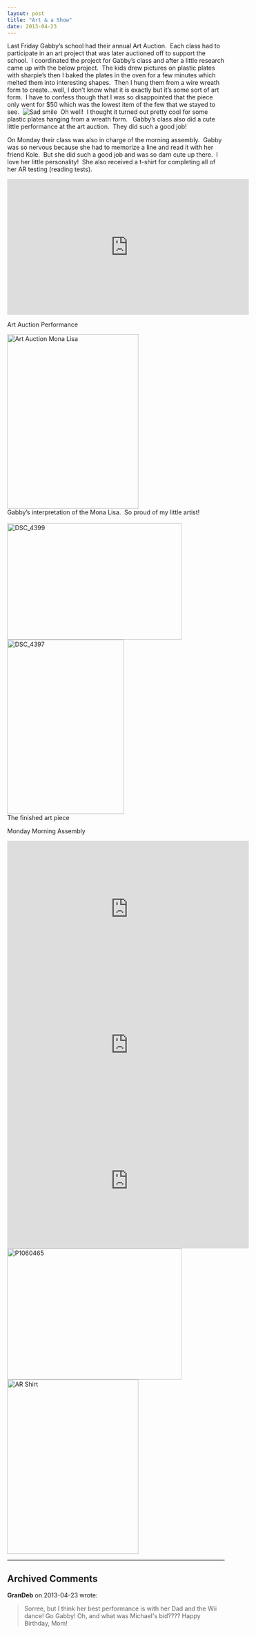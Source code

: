 ```yaml
---
layout: post
title: "Art & a Show"
date: 2013-04-23
---
```


<p>Last Friday Gabby’s school had their annual Art Auction.&#160; Each class had to participate in an art project that was later auctioned off to support the school.&#160; I coordinated the project for Gabby’s class and after a little research came up with the below project.&#160; The kids drew pictures on plastic plates with sharpie’s then I baked the plates in the oven for a few minutes which melted them into interesting shapes.&#160; Then I hung them from a wire wreath form to create…well, I don’t know what it is exactly but it’s some sort of art form.&#160; I have to confess though that I was so disappointed that the piece only went for $50 which was the lowest item of the few that we stayed to see.&#160; <img style="border-bottom-style: none; border-left-style: none; border-top-style: none; border-right-style: none" class="wlEmoticon wlEmoticon-sadsmile" alt="Sad smile" src="/thepaladinos/assets/images/wlEmoticon-sadsmile.png" />&#160; Oh well!&#160; I thought it turned out pretty cool for some plastic plates hanging from a wreath form.&#160;&#160; Gabby’s class also did a cute little performance at the art auction.&#160; They did such a good job!</p>  <p>On Monday their class was also in charge of the morning assembly.&#160; Gabby was so nervous because she had to memorize a line and read it with her friend Kole.&#160; But she did such a good job and was so darn cute up there.&#160; I love her little personality!&#160; She also received a t-shirt for completing all of her AR testing (reading tests).&#160; </p>  <div style="padding-bottom: 0px; margin: 0px; padding-left: 0px; padding-right: 0px; display: inline; float: none; padding-top: 0px" id="scid:5737277B-5D6D-4f48-ABFC-DD9C333F4C5D:2ea6ca41-51c1-4771-8a4e-cb1f4a6c3fe8" class="wlWriterEditableSmartContent"><iframe width="560" height="315" src="https://www.youtube.com/embed/RA2iET9Nx6Y" frameborder="0" allowfullscreen></iframe></div>  <p>Art Auction Performance</p>  <p><a href="/thepaladinos/assets/images/Art-Auction-Mona-Lisa.jpg" target="_blank"><img style="background-image: none; border-bottom: 0px; border-left: 0px; padding-left: 0px; padding-right: 0px; display: inline; border-top: 0px; border-right: 0px; padding-top: 0px" title="Art Auction Mona Lisa" border="0" alt="Art Auction Mona Lisa" src="/thepaladinos/assets/images/Art-Auction-Mona-Lisa_thumb.jpg" width="304" height="404" /></a>    <br />Gabby’s interpretation of the Mona Lisa.&#160; So proud of my little artist!&#160; <br />    <br /><a href="/thepaladinos/assets/images/DSC_4399.jpg" target="_blank"><img style="background-image: none; border-bottom: 0px; border-left: 0px; padding-left: 0px; padding-right: 0px; display: inline; border-top: 0px; border-right: 0px; padding-top: 0px" title="DSC_4399" border="0" alt="DSC_4399" src="/thepaladinos/assets/images/DSC_4399_thumb.jpg" width="404" height="270" /></a>    <br /><a href="/thepaladinos/assets/images/DSC_4397.jpg" target="_blank"><img style="background-image: none; border-bottom: 0px; border-left: 0px; padding-left: 0px; padding-right: 0px; display: inline; border-top: 0px; border-right: 0px; padding-top: 0px" title="DSC_4397" border="0" alt="DSC_4397" src="/thepaladinos/assets/images/DSC_4397_thumb.jpg" width="270" height="404" /></a>    <br />The finished art piece    <br /></p>
<p>
Monday Morning Assembly  <br />  

<div style="padding-bottom: 0px; margin: 0px; padding-left: 0px; padding-right: 0px; display: inline; float: none; padding-top: 0px" id="scid:5737277B-5D6D-4f48-ABFC-DD9C333F4C5D:8ac88a9e-116d-43f1-ad27-74c8cb3ec92c" class="wlWriterEditableSmartContent"><iframe width="560" height="315" src="https://www.youtube.com/embed/BYYzacycuY4" frameborder="0" allowfullscreen></iframe>
</div>
<br />  
<div style="padding-bottom: 0px; margin: 0px; padding-left: 0px; padding-right: 0px; display: inline; float: none; padding-top: 0px" id="scid:5737277B-5D6D-4f48-ABFC-DD9C333F4C5D:7ab0b123-0940-4120-a133-43b378a87165" class="wlWriterEditableSmartContent"><iframe width="560" height="315" src="https://www.youtube.com/embed/i4i23Ba8b_g" frameborder="0" allowfullscreen></iframe>
</div>  
<br />  
<div style="padding-bottom: 0px; margin: 0px; padding-left: 0px; padding-right: 0px; display: inline; float: none; padding-top: 0px" id="scid:5737277B-5D6D-4f48-ABFC-DD9C333F4C5D:84a93f5f-3e25-4e5c-a88e-ab262d0ee73f" class="wlWriterEditableSmartContent"><iframe width="560" height="315" src="https://www.youtube.com/embed/cpb-dQsroog" frameborder="0" allowfullscreen></iframe>
</div>  
<br /><a href="/thepaladinos/assets/images/P1060465.jpg" target="_blank"><img style="background-image: none; border-right-width: 0px; padding-left: 0px; padding-right: 0px; display: inline; border-top-width: 0px; border-bottom-width: 0px; border-left-width: 0px; padding-top: 0px" title="P1060465" border="0" alt="P1060465" src="/thepaladinos/assets/images/P1060465_thumb.jpg" width="404" height="304" /></a><a href="/thepaladinos/assets/images/AR-Shirt.jpg" target="_blank"><img style="background-image: none; border-bottom: 0px; border-left: 0px; margin: 0px; padding-left: 0px; padding-right: 0px; display: inline; border-top: 0px; border-right: 0px; padding-top: 0px" title="AR Shirt" border="0" alt="AR Shirt" src="/thepaladinos/assets/images/AR-Shirt_thumb.jpg" width="304" height="404" /></a>
</p>

---

## Archived Comments

**GranDeb** on 2013-04-23 wrote:

> Sorree, but I think her best performance is with her Dad and the Wii dance!  Go Gabby!
Oh, and what was Michael's bid????
Happy Birthday, Mom!
